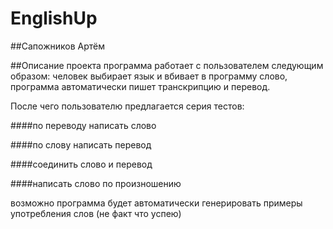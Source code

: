 # EnglishUp

##Сапожников Артём

##Описание проекта
программа работает с пользователем следующим образом: человек выбирает язык и вбивает в программу слово, программа автоматически пишет транскрипцию и перевод.

После чего пользователю предлагается серия тестов:

####по переводу написать слово

####по слову написать перевод

####соединить слово и перевод

####написать слово по произношению

возможно программа будет автоматически генерировать примеры употребления слов (не факт что успею)
